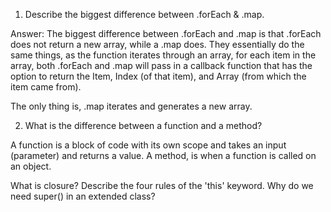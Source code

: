 

1. Describe the biggest difference between .forEach & .map.

Answer: The biggest difference between .forEach and .map is that .forEach does not return a new array, while a .map does. They essentially do the same things, as the function iterates through an array, for each item in the array, both .forEach and .map will pass in a callback function that has the option to return the Item, Index (of that item), and Array (from which the item came from). 

The only thing is, .map iterates and generates a new array.

2. What is the difference between a function and a method?

A function is a block of code with its own scope and takes an input (parameter) and returns a value. A method, is when a function is called on an object. 



What is closure?
Describe the four rules of the 'this' keyword.
Why do we need super() in an extended class?